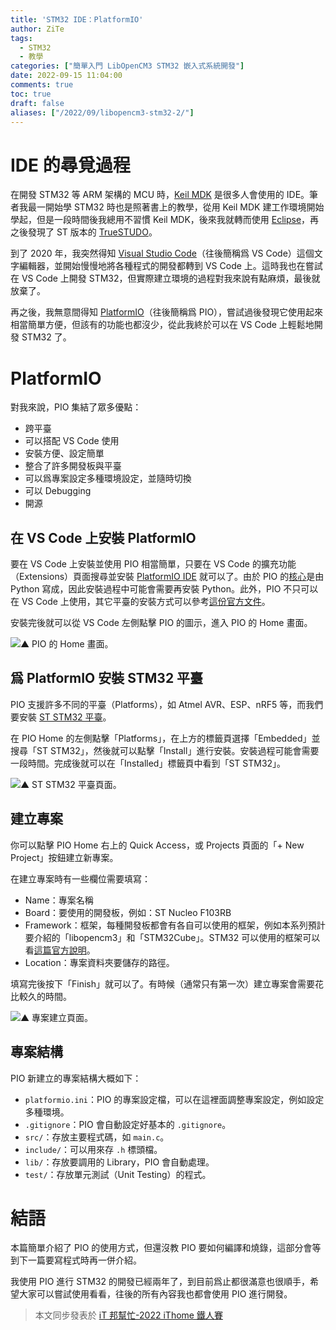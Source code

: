 ```yaml
---
title: 'STM32 IDE：PlatformIO'
author: ZiTe
tags:
  - STM32
  - 教學
categories: ["簡單入門 LibOpenCM3 STM32 嵌入式系統開發"]
date: 2022-09-15 11:04:00
comments: true
toc: true
draft: false
aliases: ["/2022/09/libopencm3-stm32-2/"]
---
```


# IDE 的尋覓過程
在開發 STM32 等 ARM 架構的 MCU 時，[Keil MDK](https://www2.keil.com/mdk5) 是很多人會使用的 IDE。筆者我最一開始學 STM32 時也是照著書上的教學，從用 Keil MDK 建工作環境開始學起，但是一段時間後我總用不習慣 Keil MDK，後來我就轉而使用 [Eclipse](https://www.eclipse.org/downloads/)，再之後發現了 ST 版本的 [TrueSTUDO](https://www.st.com/en/development-tools/truestudio.html)。

到了 2020 年，我突然得知 [Visual Studio Code](https://code.visualstudio.com/)（往後簡稱爲 VS Code）這個文字編輯器，並開始慢慢地將各種程式的開發都轉到 VS Code 上。這時我也在嘗試在 VS Code 上開發 STM32，但實際建立環境的過程對我來說有點麻煩，最後就放棄了。

再之後，我無意間得知 [PlatformIO](https://platformio.org/)（往後簡稱爲 PIO），嘗試過後發現它使用起來相當簡單方便，但該有的功能也都沒少，從此我終於可以在 VS Code 上輕鬆地開發 STM32 了。

<!--more-->

# PlatformIO
對我來說，PIO 集結了眾多優點：
* 跨平臺
* 可以搭配 VS Code 使用
* 安裝方便、設定簡單
* 整合了許多開發板與平臺
* 可以爲專案設定多種環境設定，並隨時切換
* 可以 Debugging
* 開源

## 在 VS Code 上安裝 PlatformIO

要在 VS Code 上安裝並使用 PIO 相當簡單，只要在 VS Code 的擴充功能（Extensions）頁面搜尋並安裝 [PlatformIO IDE](https://marketplace.visualstudio.com/items?itemName=platformio.platformio-ide) 就可以了。由於 PIO 的[核心](https://github.com/platformio/platformio-core)是由 Python 寫成，因此安裝過程中可能會需要再安裝 Python。此外，PIO 不只可以在 VS Code 上使用，其它平臺的安裝方式可以參考[這份官方文件](https://docs.platformio.org/en/latest/integration/ide/index.html)。

安裝完後就可以從 VS Code 左側點擊 PIO 的圖示，進入 PIO 的 Home 畫面。

![▲ PIO 的 Home 畫面。 ](https://blogger.googleusercontent.com/img/b/R29vZ2xl/AVvXsEgsPILuVMSSfTGeLZKcLlexOWo5kV491wwGFlAJhR_zNHX3p7Nsm108mC_yzORPK6V1ZbzoFRJMBut08AFOlq54t959lCq5WdP0583eupyUt7a22hOYbG_MLVdbUQf3zZqI75j8ZxaORz8EzDPR_Wi6nPAiUR7wXP0yu51GB7TzWl2aKqse2pY9gLgW/s16000/PIO-Home_1_1661182189141_0.png)

## 爲 PlatformIO 安裝 STM32 平臺
PIO 支援許多不同的平臺（Platforms），如 Atmel AVR、ESP、nRF5 等，而我們要安裝 [ST STM32 平臺](https://registry.platformio.org/platforms/platformio/ststm32)。

在 PIO Home 的左側點擊「Platforms」，在上方的標籤頁選擇「Embedded」並搜尋「ST STM32」，然後就可以點擊「Install」進行安裝。安裝過程可能會需要一段時間。完成後就可以在「Installed」標籤頁中看到「ST STM32」。

![▲ ST STM32 平臺頁面。](https://blogger.googleusercontent.com/img/b/R29vZ2xl/AVvXsEgm1Aibdq_4pIYptNTNwDHGaG6nW_uIo8wT5-tEKcOkY-mSmtBvK0Y9zuH4Gpz0lWtkA4tgYKLNq1hv8eXISiAvJoFMAzmPcyqt17-VqNt7bngj1pE34_GwNtIKwJfajhqS1QSJJ8EVxTd6iX50iRjs7XNE4o-t8W9eRg3VgwVBU5TckBQYjwwjjjIW/s16000/image_1661182872363_0.png)

## 建立專案
你可以點擊 PIO Home 右上的 Quick Access，或 Projects 頁面的「+ New Project」按鈕建立新專案。

在建立專案時有一些欄位需要填寫：
* Name：專案名稱
* Board：要使用的開發板，例如：ST Nucleo F103RB
* Framework：框架，每種開發板都會有各自可以使用的框架，例如本系列預計要介紹的「libopencm3」和「STM32Cube」。STM32 可以使用的框架可以看[這篇官方說明](https://docs.platformio.org/en/stable/platforms/ststm32.html#frameworks)。
* Location：專案資料夾要儲存的路徑。

填寫完後按下「Finish」就可以了。有時候（通常只有第一次）建立專案會需要花比較久的時間。

![▲ 專案建立頁面。](https://blogger.googleusercontent.com/img/b/R29vZ2xl/AVvXsEimjNmFRhw3LB3aGcGeuyTSV8cKebcs9UxO2WCvazKEP2c8cFQ56SkabYFsEPyJHpruQaudoWnqAj_2oV0c9FbKZjSB_FmWeCccm9IurPRdHEWkjS8g0ZGYR3f_X3Y89jmfFDp7h_TM4AgPecgO1B-MxZVAgZU7AsK4Hxee5cD1Hh9yHD2mIZ7zVYhf/s16000/image_1661183230586_0.png)

## 專案結構
PIO 新建立的專案結構大概如下：
* `platformio.ini`：PIO 的專案設定檔，可以在這裡面調整專案設定，例如設定多種環境。
* `.gitignore`：PIO 會自動設定好基本的 `.gitignore`。
* `src/`：存放主要程式碼，如 `main.c`。
* `include/`：可以用來存 `.h` 標頭檔。
* `lib/`：存放要調用的 Library，PIO 會自動處理。
* `test/`：存放單元測試（Unit Testing）的程式。

# 結語
本篇簡單介紹了 PIO 的使用方式，但還沒教 PIO 要如何編譯和燒錄，這部分會等到下一篇要寫程式時再一併介紹。

我使用 PIO 進行 STM32 的開發已經兩年了，到目前爲止都很滿意也很順手，希望大家可以嘗試使用看看，往後的所有內容我也都會使用 PIO 進行開發。

> 本文同步發表於 [iT 邦幫忙-2022 iThome 鐵人賽](https://ithelp.ithome.com.tw/articles/10290514)
